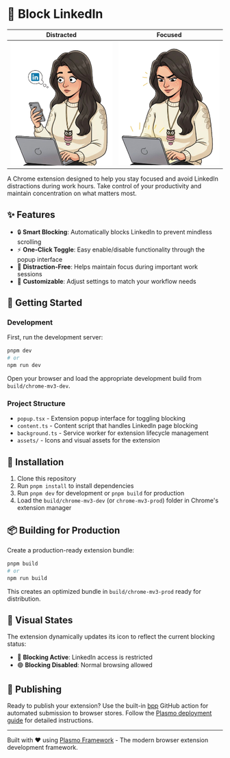 # 🚫 Block LinkedIn

| Distracted | Focused |
|:---:|:---:|
| <img src="assets/distracted.png" alt="Distracted" width="280" /> | <img src="assets/focused.png" alt="Concentration Mode" width="280" /> |

A Chrome extension designed to help you stay focused and avoid LinkedIn distractions during work hours. Take control of your productivity and maintain concentration on what matters most.

## ✨ Features

- 🔒 **Smart Blocking**: Automatically blocks LinkedIn to prevent mindless scrolling
- ⚡ **One-Click Toggle**: Easy enable/disable functionality through the popup interface
- 🎯 **Distraction-Free**: Helps maintain focus during important work sessions
- 🔧 **Customizable**: Adjust settings to match your workflow needs

## 🚀 Getting Started

### Development

First, run the development server:

```bash
pnpm dev
# or
npm run dev
```

Open your browser and load the appropriate development build from `build/chrome-mv3-dev`.

### Project Structure

- `popup.tsx` - Extension popup interface for toggling blocking
- `content.ts` - Content script that handles LinkedIn page blocking
- `background.ts` - Service worker for extension lifecycle management
- `assets/` - Icons and visual assets for the extension

## 🔧 Installation

1. Clone this repository
2. Run `pnpm install` to install dependencies
3. Run `pnpm dev` for development or `pnpm build` for production
4. Load the `build/chrome-mv3-dev` (or `chrome-mv3-prod`) folder in Chrome's extension manager

## 📦 Building for Production

Create a production-ready extension bundle:

```bash
pnpm build
# or
npm run build
```

This creates an optimized bundle in `build/chrome-mv3-prod` ready for distribution.

## 🎨 Visual States

The extension dynamically updates its icon to reflect the current blocking status:

- 🔴 **Blocking Active**: LinkedIn access is restricted
- 🟢 **Blocking Disabled**: Normal browsing allowed

## 📱 Publishing

Ready to publish your extension? Use the built-in [bpp](https://bpp.browser.market) GitHub action for automated submission to browser stores. Follow the [Plasmo deployment guide](https://docs.plasmo.com/framework/workflows/submit) for detailed instructions.

---

Built with ❤️ using [Plasmo Framework](https://docs.plasmo.com/) - The modern browser extension development framework.
